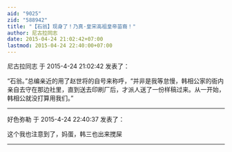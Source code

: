 ```yaml
---
aid: "9025"
zid: "588942"
title: "【石翁】现身了！乃真·皇宋高祖皇帝苗裔！"
author: 尼古拉同志
date: 2015-04-24 21:02:42+07:00
lastmod: 2015-04-24 22:40:00+07:00
---
```


尼古拉同志 于 2015-4-24 21:02:42 发表了：

“石翁。”总编亲近的用了赵世将的自号来称呼，“并非是我等怠慢，韩相公家的衙内亲自去守在那边社里，直到送去印刷厂后，才派人送了一份样稿过来。从一开始，韩相公就没打算用我们。”

---

好色弥勒 于 2015-4-24 22:40:37 发表了：

这个我也注意到了，妈蛋，韩三也出来搅屎

---
